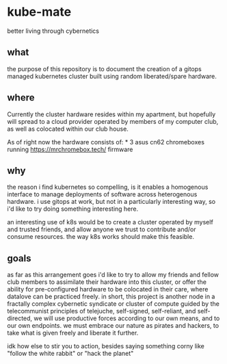 # kube-mate
better living through cybernetics

## what
the purpose of this repository is to document the creation of a gitops managed kubernetes cluster built using random liberated/spare hardware.

## where
Currently the cluster hardware resides within my apartment, but hopefully will spread to a cloud provider operated by members of my computer club, as well as colocated within our club house.

As of right now the hardware consists of:
    * 3 asus cn62 chromeboxes running https://mrchromebox.tech/ firmware

## why
the reason i find kubernetes so compelling, is it enables a homogenous interface to manage deployments of software across heterogenous hardware. i use gitops at work, but not in a particularly interesting way, so i'd like to try doing something interesting here.

an interesting use of k8s would be to create a cluster operated by myself and trusted friends, and allow anyone we trust to contribute and/or consume resources. the way k8s works should make this feasible.

## goals
as far as this arrangement goes i'd like to try to allow my friends and fellow club members to assimilate their hardware into this cluster, or offer the ability for pre-configured hardware to be colocated in their care, where datalove can be practiced freely. in short, this project is another node in a fractally complex cybernetic syndicate or cluster of compute guided by the telecommunist principles of telejuche, self-signed, self-reliant, and self-directed, we will use productive forces according to our own means, and to our own endpoints. we must embrace our nature as pirates and hackers, to take what is given freely and liberate it further.

idk how else to stir you to action, besides saying something corny like "follow the white rabbit" or "hack the planet"